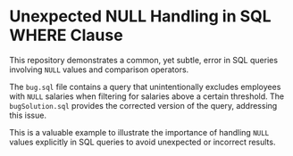 # Unexpected NULL Handling in SQL WHERE Clause

This repository demonstrates a common, yet subtle, error in SQL queries involving `NULL` values and comparison operators.

The `bug.sql` file contains a query that unintentionally excludes employees with `NULL` salaries when filtering for salaries above a certain threshold. The `bugSolution.sql` provides the corrected version of the query, addressing this issue. 

This is a valuable example to illustrate the importance of handling `NULL` values explicitly in SQL queries to avoid unexpected or incorrect results.